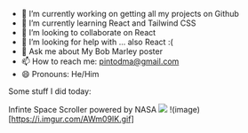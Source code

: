 

- 🔭 I’m currently working on getting all my projects on Github
- 🌱 I’m currently learning React and Tailwind CSS
- 👯 I’m looking to collaborate on React
- 🤔 I’m looking for help with ... also React :(
- 💬 Ask me about My Bob Marley poster
- 📫 How to reach me: pintodma@gmail.com
- 😄 Pronouns: He/Him

Some stuff I did today:

Infinte Space Scroller powered by NASA
<img src="https://i.imgur.com/AWm09IK.gif"/>
!(image)[https://i.imgur.com/AWm09IK.gif]
